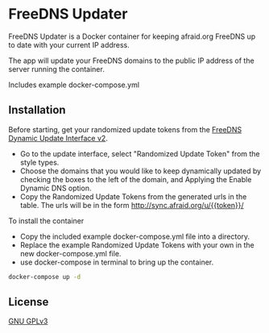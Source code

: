 # FreeDNS Updater
FreeDNS Updater is a Docker container for keeping afraid.org FreeDNS up to date with your current IP address.

The app will update your FreeDNS domains to the public IP address of the server running the container.

Includes example docker-compose.yml

## Installation
Before starting, get your randomized update tokens from the [FreeDNS Dynamic Update Interface v2](https://freedns.afraid.org/dynamic/v2/).
* Go to the update interface, select "Randomized Update Token" from the style types.
* Choose the domains that you would like to keep dynamically updated by checking the boxes to the left of the domain, and Applying the Enable Dynamic DNS option.
* Copy the Randomized Update Tokens from the generated urls in the table. The urls will be in the form http://sync.afraid.org/u/{{token}}/

To install the container
* Copy the included example docker-compose.yml file into a directory.
* Replace the example Randomized Update Tokens with your own in the new docker-compose.yml file.
* use docker-compose in terminal to bring up the container.
```bash
docker-compose up -d
```

## License
[GNU GPLv3](https://www.gnu.org/licenses/)
